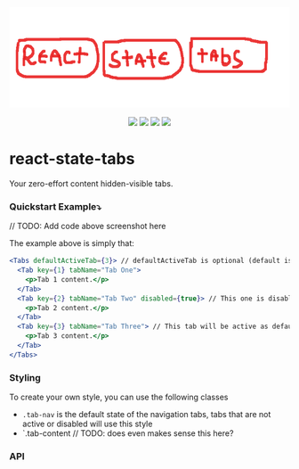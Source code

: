 
<p align="center">
  <a href="https://www.npmjs.com/package/react-state-tabs">
  </a>
    <img src="https://raw.githubusercontent.com/joaovitorzv/react-state-tabs/master/assets/logo.png" height="180">
</p>
<p align="center">
  <img src="https://img.shields.io/github/license/joaovitorzv/react-state-tabs?color=gree&style=plastic" />
  <img src="https://img.shields.io/github/commit-activity/y/joaovitorzv/react-state-tabs?color=gree&logo=github&style=plastic" />
  <img src="https://img.shields.io/npm/v/react-state-tabs?color=gree&logo=npm&style=plastic" />
  <img src="https://img.shields.io/npm/dependency-version/react-state-tabs/peer/react" />
  </p>

# react-state-tabs
Your zero-effort content hidden-visible tabs.


### Quickstart Example⤵️
// TODO: Add code above screenshot here

The example above is simply that:
```jsx
<Tabs defaultActiveTab={3}> // defaultActiveTab is optional (default is 1)
  <Tab key={1} tabName="Tab One">
    <p>Tab 1 content.</p>
  </Tab>
  <Tab key={2} tabName="Tab Two" disabled={true}> // This one is disabled
    <p>Tab 2 content.</p>
  </Tab>
  <Tab key={3} tabName="Tab Three"> // This tab will be active as default
    <p>Tab 3 content.</p>
  </Tab>
</Tabs>
```
### Styling
To create your own style, you can use the following classes

  - `.tab-nav` is the default state of the navigation tabs, tabs that are not active or disabled will use this style
  - `.tab-content // TODO: does even makes sense this here?

### API
